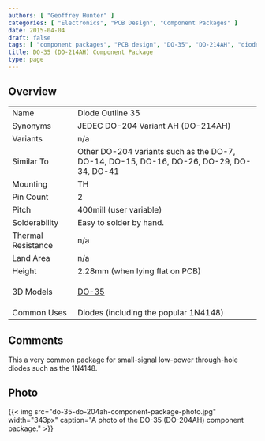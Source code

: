 ```yaml
---
authors: [ "Geoffrey Hunter" ]
categories: [ "Electronics", "PCB Design", "Component Packages" ]
date: 2015-04-04
draft: false
tags: [ "component packages", "PCB design", "DO-35", "DO-214AH", "diodes" ]
title: DO-35 (DO-214AH) Component Package
type: page
---
```


## Overview


<table >
<tbody >
<tr >

<td>Name</td>
<td>Diode Outline 35
</td>
</tr>
<tr >
<td>Synonyms</td>
<td>JEDEC DO-204 Variant AH (DO-214AH)</td>
</tr>
<tr >

<td >Variants
</td>

<td >n/a
</td>
</tr>
<tr >

<td >Similar To
</td>

<td >Other DO-204 variants such as the DO-7, DO-14, DO-15, DO-16, DO-26, DO-29, DO-34, DO-41</td>
</tr>
<tr >
<td >Mounting</td>
<td >TH</td>
</tr>
<tr >
<td >Pin Count
</td>

<td >2
</td>
</tr>
<tr >

<td >Pitch
</td>

<td >400mill (user variable)
</td>
</tr>
<tr >

<td >Solderability
</td>

<td >Easy to solder by hand.
</td>
</tr>
<tr >

<td >Thermal Resistance
</td>

<td >n/a
</td>
</tr>
<tr >

<td >Land Area
</td>

<td >n/a
</td>
</tr>
<tr >

<td >Height
</td>

<td >2.28mm (when lying flat on PCB)
</td>
</tr>
<tr >
<td >3D Models</td>
<td><p><a href="http://www.3dcontentcentral.com/download-model.aspx?catalogid=171&amp;id=11032">DO-35</a></p></td>
</tr>
<tr >

<td >Common Uses
</td>

<td >Diodes (including the popular 1N4148)</td>
</tr>
</tbody>
</table>

## Comments

This a very common package for small-signal low-power through-hole diodes such as the 1N4148.

## Photo

{{< img src="do-35-do-204ah-component-package-photo.jpg" width="343px" caption="A photo of the DO-35 (DO-204AH) component package."  >}}
